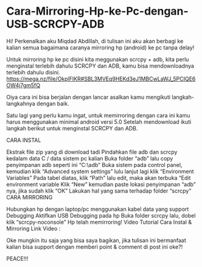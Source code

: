 # Cara-Mirroring-Hp-ke-Pc-dengan-USB-SCRCPY-ADB

Hi! Perkenalkan aku Miqdad Abdillah, di tulisan ini aku akan berbagi ke kalian semua bagaimana caranya mirroring hp (android) ke pc tanpa delay!

Untuk mirroring hp ke pc disini kita meggunakan scrcpy + adb, kita perlu menginstal terlebih dahulu SCRCPY dan ADB, kamu bisa mendownloadnya terlebih dahulu disini. https://mega.nz/file/OkplFIKR#SBL3MVEq9HEKd3eJ1MBCwLaWJ_5PCIQE6OW4j7gm5fQ

Oiya cara ini bisa berjalan dengan lancar asalkan kamu mengikuti langkah-langkahnya dengan baik.

Satu lagi yang perlu kamu ingat, untuk memirroring dengan cara ini kamu harus menggunakan minimal android versi 5.0 Setelah mendownload ikuti langkah berikut untuk menginstal SCRCPY dan ADB.

CARA INSTAL

Ekstrak file zip yang di download tadi
Pindahkan file adb dan scrcpy kedalam data C / data sistem pc kalian
Buka folder “adb” lalu copy penyimpanan adb seperti ini “C:\adb”
Buka sistem pada control panel, kemudian klik “Advanced system settings” lulu lanjut lagi klik “Environment Variables”
Pada tabel diatas, klik “Path” lalu edit, maka akan terbuka “Edit environment variable
Klik “New” kemudian paste lokasi penyimpanan “adb” nya, jika sudah klik “OK”
Lakukan hal yang sama terhadap folder “scrcpy”
CARA MIRRORING

Hubungkan hp dengan laptop/pc menggunakan kabel data yang support Debugging
Aktifkan USB Debugging pada hp
Buka folder scrcpy lalu, dobel klik “scrcpy-noconsole”
Hp telah memirroring!
Video Tutorial Cara Instal & Mirroring Link Video :

Oke mungkin itu saja yang bisa saya bagikan, jika tulisan ini bermanfaat kalian bisa support dengan memberi point & comment di post ini oke?!

PEACE!!!
